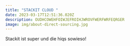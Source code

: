 ```yaml
---
title: "STACKIT CLOUD "
date: 2023-03-17T12:51:36.020Z
description: OUDHCOWEHFOIWJEFROIHJWROVFWERFWRFEQRGER
image: img/about-direct-sourcing.jpg
---
```

Stackit ist super und die hiqs sowieso!
